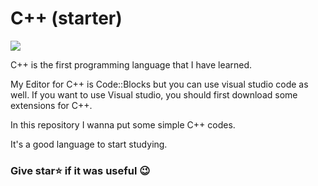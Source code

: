 # C++ (starter)

<img src="https://global-prog.com/wp-content/uploads/2019/07/cpp-e1572092855695.jpg.webp"/>

C++ is the first programming language that I have learned.

My Editor for C++ is Code::Blocks but you can use visual studio code as well.
If you want to use Visual studio, you should first download some extensions for C++.

In this repository I wanna put some simple C++ codes.

It's a good language to start studying.

### Give star⭐ if it was useful 😉

